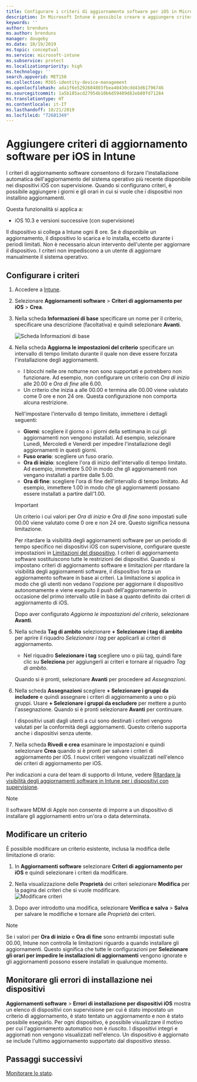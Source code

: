 ```yaml
---
title: Configurare i criteri di aggiornamento software per iOS in Microsoft Intune - Azure | Microsoft Docs
description: In Microsoft Intune è possibile creare o aggiungere criteri di configurazione per limitare l'installazione automatica di aggiornamenti software nei dispositivi iOS. È possibile scegliere la data e ora in cui l'installazione degli aggiornamenti non verrà effettuata. È anche possibile assegnare questi criteri a gruppi, utenti o dispositivi e verificare la presenza di eventuali errori di installazione.
keywords: ''
author: brenduns
ms.author: brenduns
manager: dougeby
ms.date: 10/19/2019
ms.topic: conceptual
ms.service: microsoft-intune
ms.subservice: protect
ms.localizationpriority: high
ms.technology: ''
search.appverid: MET150
ms.collection: M365-identity-device-management
ms.openlocfilehash: ada1f6e5292684803fbea40430cdd43d61796746
ms.sourcegitcommit: 1a5b185acd27954b10b6d59409d82eb80fd71284
ms.translationtype: HT
ms.contentlocale: it-IT
ms.lasthandoff: 10/21/2019
ms.locfileid: "72681349"
---
```

# <a name="add-ios-software-update-policies-in-intune"></a>Aggiungere criteri di aggiornamento software per iOS in Intune

I criteri di aggiornamento software consentono di forzare l'installazione automatica dell'aggiornamento del sistema operativo più recente disponibile nei dispositivi iOS con supervisione. Quando si configurano criteri, è possibile aggiungere i giorni e gli orari in cui si vuole che i dispositivi non installino aggiornamenti.

Questa funzionalità si applica a:

- iOS 10.3 e versioni successive (con supervisione)

Il dispositivo si collega a Intune ogni 8 ore. Se è disponibile un aggiornamento, il dispositivo lo scarica e lo installa, eccetto durante i periodi limitati. Non è necessario alcun intervento dell'utente per aggiornare il dispositivo. I criteri non impediscono a un utente di aggiornare manualmente il sistema operativo.

## <a name="configure-the-policy"></a>Configurare i criteri

1. Accedere a [Intune](https://go.microsoft.com/fwlink/?linkid=2090973).
2. Selezionare **Aggiornamenti software** > **Criteri di aggiornamento per iOS** > **Crea**.
3. Nella scheda **Informazioni di base** specificare un nome per il criterio, specificare una descrizione (facoltativa) e quindi selezionare **Avanti**.

   ![Scheda Informazioni di base](./media/software-updates-ios/basics-tab.png) 

4. Nella scheda **Aggiorna le impostazioni del criterio** specificare un intervallo di tempo limitato durante il quale non deve essere forzata l'installazione degli aggiornamenti.  
   - I blocchi nelle ore notturne non sono supportati e potrebbero non funzionare. Ad esempio, non configurare un criterio con *Ora di inizio* alle 20.00 e *Ora di fine* alle 6.00.
   - Un criterio che inizia a alle 00.00 e termina alle 00.00 viene valutato come 0 ore e non 24 ore. Questa configurazione non comporta alcuna restrizione.

   Nell'impostare l'intervallo di tempo limitato, immettere i dettagli seguenti:

   - **Giorni**: scegliere il giorno o i giorni della settimana in cui gli aggiornamenti non vengono installati. Ad esempio, selezionare Lunedì, Mercoledì e Venerdì per impedire l'installazione degli aggiornamenti in questi giorni.
   - **Fuso orario**: scegliere un fuso orario.
   - **Ora di inizio**: scegliere l'ora di inizio dell'intervallo di tempo limitato. Ad esempio, immettere 5.00 in modo che gli aggiornamenti non vengano installati a partire dalle 5.00.
   - **Ora di fine**: scegliere l'ora di fine dell'intervallo di tempo limitato. Ad esempio, immettere 1.00 in modo che gli aggiornamenti possano essere installati a partire dall'1.00.
  
   > [!IMPORTANT]  
   > Un criterio i cui valori per *Ora di inizio* e *Ora di fine* sono impostati sulle 00.00 viene valutato come 0 ore e non 24 ore. Questo significa nessuna limitazione.  
    
   Per ritardare la visibilità degli aggiornamenti software per un periodo di tempo specifico nei dispositivi iOS con supervisione, configurare queste impostazioni in [Limitazioni del dispositivo](../configuration/device-restrictions-ios.md#general). I criteri di aggiornamento software sostituiscono tutte le restrizioni dei dispositivi. Quando si impostano criteri di aggiornamento software e limitazioni per ritardare la visibilità degli aggiornamenti software, il dispositivo forza un aggiornamento software in base ai criteri. La limitazione si applica in modo che gli utenti non vedano l'opzione per aggiornare il dispositivo autonomamente e viene eseguito il push dell'aggiornamento in occasione del primo intervallo utile in base a quanto definito dai criteri di aggiornamento di iOS.

   Dopo aver configurato *Aggiorna le impostazioni del criterio*, selezionare **Avanti**. 

5. Nella scheda **Tag di ambito** selezionare **+ Selezionare i tag di ambito** per aprire il riquadro *Selezionare i tag* per applicarli ai criteri di aggiornamento.
   
   - Nel riquadro **Selezionare i tag** scegliere uno o più tag, quindi fare clic su **Seleziona** per aggiungerli ai criteri e tornare al riquadro *Tag di ambito*.  

   Quando si è pronti, selezionare **Avanti** per procedere ad *Assegnazioni*.

6. Nella scheda **Assegnazioni** scegliere **+ Selezionare i gruppi da includere** e quindi assegnare i criteri di aggiornamento a uno o più gruppi. Usare **+ Selezionare i gruppi da escludere** per mettere a punto l'assegnazione. Quando si è pronti selezionare **Avanti** per continuare. 

   I dispositivi usati dagli utenti a cui sono destinati i criteri vengono valutati per la conformità degli aggiornamenti. Questo criterio supporta anche i dispositivi senza utente.

7. Nella scheda **Rivedi e crea** esaminare le impostazioni e quindi selezionare **Crea** quando si è pronti per salvare i criteri di aggiornamento per iOS. I nuovi criteri vengono visualizzati nell'elenco dei criteri di aggiornamento per iOS.


Per indicazioni a cura del team di supporto di Intune, vedere [Ritardare la visibilità degli aggiornamenti software in Intune per i dispositivi con supervisione](https://techcommunity.microsoft.com/t5/Intune-Customer-Success/Delaying-visibility-of-software-updates-in-Intune-for-supervised/ba-p/345753).

> [!NOTE]
> Il software MDM di Apple non consente di imporre a un dispositivo di installare gli aggiornamenti entro un'ora o data determinata.

## <a name="edit-a-policy"></a>Modificare un criterio
È possibile modificare un criterio esistente, inclusa la modifica delle limitazione di orario:

1. In **Aggiornamenti software** selezionare **Criteri di aggiornamento per iOS** e quindi selezionare i criteri da modificare.

2. Nella visualizzazione delle **Proprietà** dei criteri selezionare **Modifica** per la pagina dei criteri che si vuole modificare.  
   ![Modificare criteri](./media/software-updates-ios/edit-policy.png)   

3. Dopo aver introdotto una modifica, selezionare **Verifica e salva** > **Salva** per salvare le modifiche e tornare alle *Proprietà* dei criteri.  
 
> [!NOTE]
> Se i valori per **Ora di inizio** e **Ora di fine** sono entrambi impostati sulle 00.00, Intune non controlla le limitazioni riguardo a quando installare gli aggiornamenti. Questo significa che tutte le configurazioni per **Selezionare gli orari per impedire le installazioni di aggiornamenti** vengono ignorate e gli aggiornamenti possono essere installati in qualunque momento.  


## <a name="monitor-device-installation-failures"></a>Monitorare gli errori di installazione nei dispositivi
<!-- 1352223 -->
**Aggiornamenti software** > **Errori di installazione per dispositivi iOS** mostra un elenco di dispositivi con supervisione per cui è stato impostato un criterio di aggiornamento, è stato tentato un aggiornamento e non è stato possibile eseguirlo. Per ogni dispositivo, è possibile visualizzare il motivo per cui l'aggiornamento automatico non è riuscito. I dispositivi integri e aggiornati non vengono visualizzati nell'elenco. Un dispositivo è aggiornato se include l'ultimo aggiornamento supportato dal dispositivo stesso.

## <a name="next-steps"></a>Passaggi successivi

[Monitorare lo stato](../configuration/device-profile-monitor.md).
